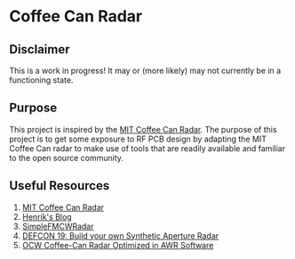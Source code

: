 # Coffee Can Radar

## Disclaimer
This is a work in progress! It may or (more likely) may not currently be in a functioning state. 

## Purpose

This project is inspired by the [MIT Coffee Can Radar](https://ocw.mit.edu/resources/res-ll-003-build-a-small-radar-system-capable-of-sensing-range-doppler-and-synthetic-aperture-radar-imaging-january-iap-2011/). The purpose of this project is to get some exposure to RF PCB design by adapting the MIT Coffee Can radar to make use of tools that are readily available and familiar to the open source community.

## Useful Resources

1. [MIT Coffee Can Radar](https://ocw.mit.edu/resources/res-ll-003-build-a-small-radar-system-capable-of-sensing-range-doppler-and-synthetic-aperture-radar-imaging-january-iap-2011/)
2. [Henrik's Blog](https://hforsten.com/)
3. [SimpleFMCWRadar](https://github.com/lukeweston/SimpleFMCWRadar)
4. [DEFCON 19: Build your own Synthetic Aperture Radar](https://www.youtube.com/watch?v=MViVyocQhVw)
5. [OCW Coffee-Can Radar Optimized in AWR Software](https://www.awr.com/serve/v-rdr-cfcn)

